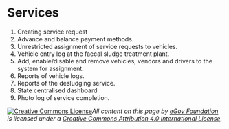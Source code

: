 # Services

1. Creating service request
2. Advance and balance payment methods.
3. Unrestricted assignment of service requests to vehicles.
4. Vehicle entry log at the faecal sludge treatment plant.
5. Add, enable/disable and remove vehicles, vendors and drivers to the system for assignment.
6. Reports of vehicle logs.
7. Reports of the desludging service.
8. State centralised dashboard
9. Photo log of service completion.



[![Creative Commons License](https://i.creativecommons.org/l/by/4.0/80x15.png)](http://creativecommons.org/licenses/by/4.0/)_All content on this page by_ [_eGov Foundation_](https://egov.org.in/) _is licensed under a_ [_Creative Commons Attribution 4.0 International License_](http://creativecommons.org/licenses/by/4.0/)_._

